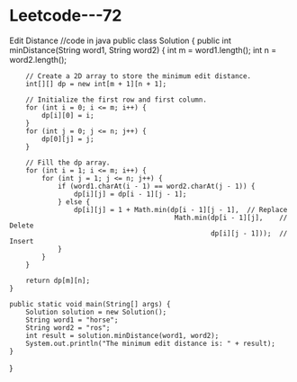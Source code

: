 # Leetcode---72
Edit Distance
//code in java
public class Solution {
    public int minDistance(String word1, String word2) {
        int m = word1.length();
        int n = word2.length();
        
        // Create a 2D array to store the minimum edit distance.
        int[][] dp = new int[m + 1][n + 1];
        
        // Initialize the first row and first column.
        for (int i = 0; i <= m; i++) {
            dp[i][0] = i;
        }
        for (int j = 0; j <= n; j++) {
            dp[0][j] = j;
        }
        
        // Fill the dp array.
        for (int i = 1; i <= m; i++) {
            for (int j = 1; j <= n; j++) {
                if (word1.charAt(i - 1) == word2.charAt(j - 1)) {
                    dp[i][j] = dp[i - 1][j - 1];
                } else {
                    dp[i][j] = 1 + Math.min(dp[i - 1][j - 1],  // Replace
                                             Math.min(dp[i - 1][j],    // Delete
                                                      dp[i][j - 1]));  // Insert
                }
            }
        }
        
        return dp[m][n];
    }

    public static void main(String[] args) {
        Solution solution = new Solution();
        String word1 = "horse";
        String word2 = "ros";
        int result = solution.minDistance(word1, word2);
        System.out.println("The minimum edit distance is: " + result);
    }
}
